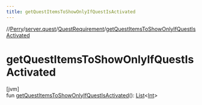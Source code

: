 ```yaml
---
title: getQuestItemsToShowOnlyIfQuestIsActivated
---
```

//[Perry](../../../index.html)/[server.quest](../index.html)/[QuestRequirement](index.html)/[getQuestItemsToShowOnlyIfQuestIsActivated](get-quest-items-to-show-only-if-quest-is-activated.html)



# getQuestItemsToShowOnlyIfQuestIsActivated



[jvm]\
fun [getQuestItemsToShowOnlyIfQuestIsActivated](get-quest-items-to-show-only-if-quest-is-activated.html)(): [List](https://kotlinlang.org/api/latest/jvm/stdlib/kotlin.collections/-list/index.html)&lt;[Int](https://kotlinlang.org/api/latest/jvm/stdlib/kotlin/-int/index.html)&gt;




